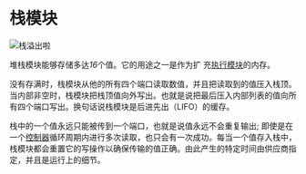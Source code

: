 # 栈模块
![栈溢出啦](item:tis3d:stack_module)

堆栈模块能够存储多达*16*个值。它的用途之一是作为扩 充[执行模块](execution_module.md)的内存。

没有存满时，栈模块从他的所有四个端口读取数值，并且把读取到的值压入栈顶。当内部非空时，栈模块把栈顶值向外写出。也就是说把最后压入内部列表的值向所有四个端口写出。换句话说栈模块是后进先出（LIFO）的缓存。

栈中的一个值永远只能被传到一个端口，也就是说值永远不会重复输出; 即使是在一个[控制器](../block/controller.md)循环周期内进行多次读取，也只会有一次成功。每当一个值存入栈中，栈模块都会重置它的写操作以确保传输的值正确。由此产生的特定时间由供应商指定，并且是运行上的细节。
